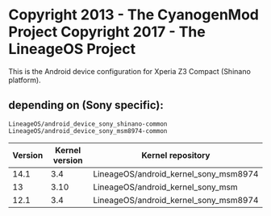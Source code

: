 Copyright 2013 - The CyanogenMod Project
Copyright 2017 - The LineageOS Project
======================================

This is the Android device configuration for Xperia Z3 Compact (Shinano platform).

depending on (Sony specific):
-----------------------------

    LineageOS/android_device_sony_shinano-common
    LineageOS/android_device_sony_msm8974-common


| Version | Kernel version | Kernel repository                     |
|---------|----------------|---------------------------------------|
| 14.1    | 3.4            | LineageOS/android_kernel_sony_msm8974 |
| 13      | 3.10           | LineageOS/android_kernel_sony_msm     |
| 12.1    | 3.4            | LineageOS/android_kernel_sony_msm8974 |
